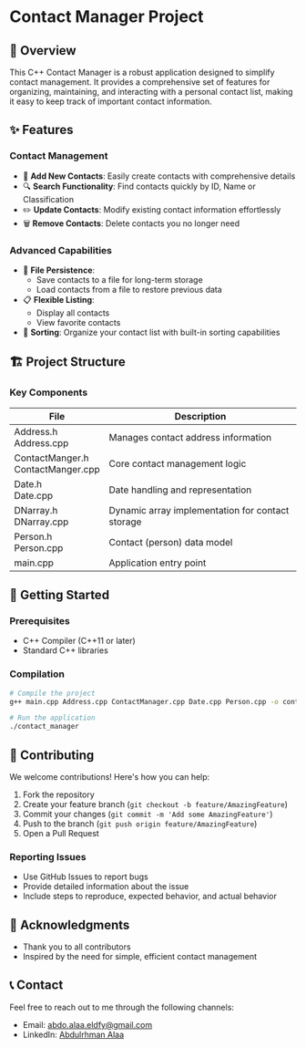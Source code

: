 # Contact Manager Project

## 🌟 Overview

This C++ Contact Manager is a robust application designed to simplify contact management. It provides a comprehensive set of features for organizing, maintaining, and interacting with a personal contact list, making it easy to keep track of important contact information.

## ✨ Features

### Contact Management

- 📇 **Add New Contacts**: Easily create contacts with comprehensive details
- 🔍 **Search Functionality**: Find contacts quickly by ID, Name or Classification
- ✏️ **Update Contacts**: Modify existing contact information effortlessly
- 🗑️ **Remove Contacts**: Delete contacts you no longer need

### Advanced Capabilities

- 📁 **File Persistence**:
    - Save contacts to a file for long-term storage
    - Load contacts from a file to restore previous data
- 📋 **Flexible Listing**:
    - Display all contacts
    - View favorite contacts
- 🔢 **Sorting**: Organize your contact list with built-in sorting capabilities

## 🏗️ Project Structure

### Key Components

| File                                 | Description                                      |
| ------------------------------------ | ------------------------------------------------ |
| Address.h<br>Address.cpp             | Manages contact address information              |
| ContactManger.h<br>ContactManger.cpp | Core contact management logic                    |
| Date.h<br>Date.cpp                   | Date handling and representation                 |
| DNarray.h<br>DNarray.cpp             | Dynamic array implementation for contact storage |
| Person.h<br>Person.cpp               | Contact (person) data model                      |
| main.cpp                             | Application entry point                          |

## 🚀 Getting Started

### Prerequisites

- C++ Compiler (C++11 or later)
- Standard C++ libraries

### Compilation

```bash
# Compile the project
g++ main.cpp Address.cpp ContactManager.cpp Date.cpp Person.cpp -o contact_manager

# Run the application
./contact_manager
```

## 🤝 Contributing

We welcome contributions! Here's how you can help:

1. Fork the repository
2. Create your feature branch (`git checkout -b feature/AmazingFeature`)
3. Commit your changes (`git commit -m 'Add some AmazingFeature'`)
4. Push to the branch (`git push origin feature/AmazingFeature`)
5. Open a Pull Request

### Reporting Issues

- Use GitHub Issues to report bugs
- Provide detailed information about the issue
- Include steps to reproduce, expected behavior, and actual behavior


## 🙌 Acknowledgments

- Thank you to all contributors
- Inspired by the need for simple, efficient contact management

## 📞 Contact

Feel free to reach out to me through the following channels:

- Email: abdo.alaa.eldfy@gmail.com
- LinkedIn: [Abdulrhman Alaa](https://www.linkedin.com/in/abdulrhman-3laa)
